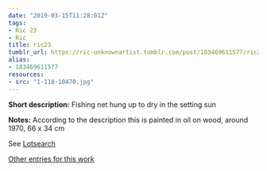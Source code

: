 ```yaml
---
date: "2019-03-15T11:28:01Z"
tags:
- Ric 23
- Ric
title: ric23
tumblr_url: https://ric-unknownartist.tumblr.com/post/183469611577/ric23
alias:
- 183469611577
resources:
- src: "1-118-10470.jpg"
---
```


**Short description:** Fishing net hung up to dry in the setting sun

**Notes:** According to the description this is painted in oil on wood, around 1970, 66 x 34 cm

See [Lotsearch](https://www.lotsearch.de/lot/ric-um-1970-fischernetz-bei-sonnenuntergang-oel-holz-66-x-34-cm-rahmen-34182846?perPage=50)

[Other entries for this work](/tags/Ric-23)
